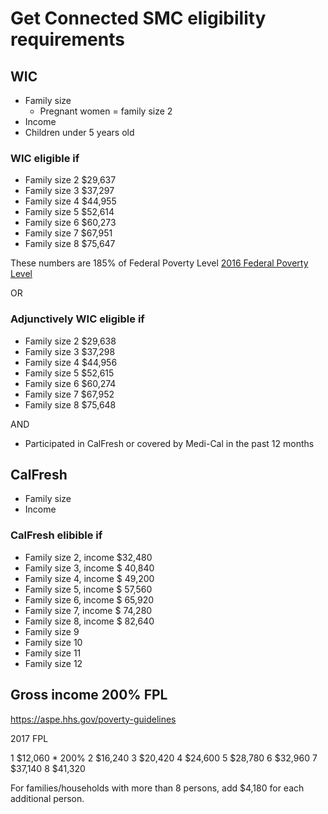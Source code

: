 # Get Connected SMC eligibility requirements

## WIC

- Family size
  - Pregnant women = family size 2
- Income
- Children under 5 years old

### WIC eligible if

- Family size 2 $29,637
- Family size 3 $37,297
- Family size 4 $44,955
- Family size 5 $52,614
- Family size 6 $60,273
- Family size 7 $67,951
- Family size 8 $75,647

These numbers are 185% of Federal Poverty Level [2016 Federal Poverty Level](https://liheapch.acf.hhs.gov/news/july16/FPG.htm)

OR

### Adjunctively WIC eligible if

- Family size 2 $29,638
- Family size 3 $37,298
- Family size 4 $44,956
- Family size 5 $52,615
- Family size 6 $60,274
- Family size 7 $67,952
- Family size 8 $75,648

AND

- Participated in CalFresh or covered by Medi-Cal in the past 12 months

## CalFresh
* Family size
* Income 

### CalFresh elibible if
* Family size 2, income $32,480
* Family size 3, income $ 40,840
* Family size 4, income $ 49,200
* Family size 5, income $ 57,560
* Family size 6, income $ 65,920
* Family size 7, income $ 74,280
* Family size 8, income $ 82,640
* Family size 9
* Family size 10
* Family size 11
* Family size 12

## Gross income 200% FPL
https://aspe.hhs.gov/poverty-guidelines

2017 FPL

1	$12,060 * 200%
2	$16,240
3	$20,420
4	$24,600
5	$28,780
6	$32,960
7	$37,140
8	$41,320

For families/households with more than 8 persons, add $4,180 for each additional person.
